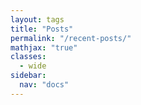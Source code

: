 ```yaml
---
layout: tags
title: "Posts"
permalink: "/recent-posts/"
mathjax: "true"
classes:
  - wide
sidebar:
  nav: "docs"
---
```

